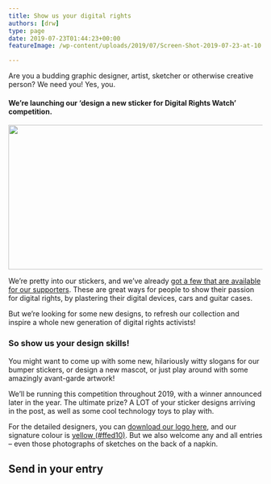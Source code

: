 ```yaml
---
title: Show us your digital rights
authors: [drw]
type: page
date: 2019-07-23T01:44:23+00:00
featureImage: /wp-content/uploads/2019/07/Screen-Shot-2019-07-23-at-10.44.19-am.png

---
```

Are you a budding graphic designer, artist, sketcher or otherwise creative person? We need you! Yes, you.

#### **We&#8217;re launching our &#8216;design a new sticker for Digital Rights Watch&#8217; competition.**<figure class="wp-block-image">

<img loading="lazy" decoding="async" width="1024" height="287" src="/wp-content/uploads/2019/07/Sticker-top-header-1024x287.jpg" alt="" class="wp-image-1704" srcset="/wp-content/uploads/2019/07/Sticker-top-header-1024x287.jpg 1024w, /wp-content/uploads/2019/07/Sticker-top-header-300x84.jpg 300w, /wp-content/uploads/2019/07/Sticker-top-header-768x215.jpg 768w, /wp-content/uploads/2019/07/Sticker-top-header-1536x430.jpg 1536w, /wp-content/uploads/2019/07/Sticker-top-header-2048x573.jpg 2048w" sizes="(max-width: 1024px) 100vw, 1024px" /> </figure>

We&#8217;re pretty into our stickers, and we&#8217;ve already [got a few that are available for our supporters][1]. These are great ways for people to show their passion for digital rights, by plastering their digital devices, cars and guitar cases.

But we&#8217;re looking for some new designs, to refresh our collection and inspire a whole new generation of digital rights activists!

### So show us your design skills!

You might want to come up with some new, hilariously witty slogans for our bumper stickers, or design a new mascot, or just play around with some amazingly avant-garde artwork!

We&#8217;ll be running this competition throughout 2019, with a winner announced later in the year. The ultimate prize? A LOT of your sticker designs arriving in the post, as well as some cool technology toys to play with.

For the detailed designers, you can [download our logo here][2], and our signature colour is [yellow (#ffed10)][3]. But we also welcome any and all entries &#8211; even those photographs of sketches on the back of a napkin.

## Send in your entry

 [1]: https://www.redbubble.com/people/drwaus/collections/905713-stickers?order=recent&asc=u
 [2]: /wp-content/uploads/2019/07/DRWLogo_black_w_yellow.png
 [3]: https://www.colorhexa.com/ffed10
